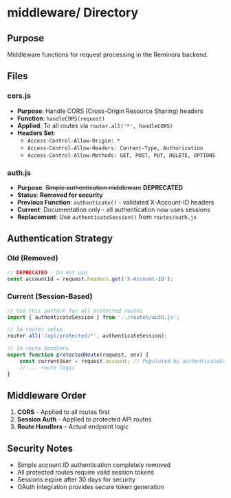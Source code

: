 # middleware/ Directory

## Purpose
Middleware functions for request processing in the Reminora backend.

## Files

### cors.js
- **Purpose**: Handle CORS (Cross-Origin Resource Sharing) headers
- **Function**: `handleCORS(request)`
- **Applied**: To all routes via `router.all('*', handleCORS)`
- **Headers Set**:
  - `Access-Control-Allow-Origin: *`
  - `Access-Control-Allow-Headers: Content-Type, Authorization`
  - `Access-Control-Allow-Methods: GET, POST, PUT, DELETE, OPTIONS`

### auth.js
- **Purpose**: ~~Simple authentication middleware~~ **DEPRECATED**
- **Status**: **Removed for security**
- **Previous Function**: `authenticate()` - validated X-Account-ID headers
- **Current**: Documentation only - all authentication now uses sessions
- **Replacement**: Use `authenticateSession()` from `routes/auth.js`

## Authentication Strategy

### Old (Removed)
```javascript
// DEPRECATED - Do not use
const accountId = request.headers.get('X-Account-ID');
```

### Current (Session-Based)
```javascript
// Use this pattern for all protected routes
import { authenticateSession } from '../routes/auth.js';

// In router setup
router.all('/api/protected/*', authenticateSession);

// In route handlers
export function protectedRoute(request, env) {
    const currentUser = request.account; // Populated by authenticateSession
    // ... route logic
}
```

## Middleware Order
1. **CORS** - Applied to all routes first
2. **Session Auth** - Applied to protected API routes
3. **Route Handlers** - Actual endpoint logic

## Security Notes
- Simple account ID authentication completely removed
- All protected routes require valid session tokens
- Sessions expire after 30 days for security
- OAuth integration provides secure token generation